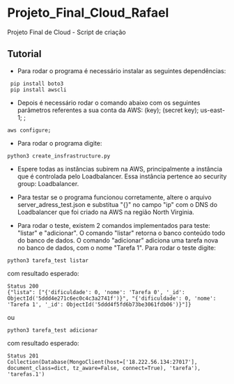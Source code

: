# Projeto_Final_Cloud_Rafael
Projeto Final de Cloud - Script de criação

## Tutorial
- Para rodar o programa é necessário instalar as seguintes dependências:
```
 pip install boto3
 pip install awscli
```
 - Depois é necessário rodar o comando abaixo com os seguintes parâmetros referentes a sua conta da AWS: (key); (secret key); us-east-1; <null>;
```
aws configure;
```
- Para rodar o programa digite:  
```
python3 create_insfrastructure.py
```
- Espere todas as instâncias subirem na AWS, principalmente a instância que é controlada pelo Loadbalancer. Essa instância pertence ao security group: Loadbalancer.
  
- Para testar se o programa funcionou corretamente, altere o arquivo server_adress_test.json e substitua "{}" no campo "ip" com o DNS do Loadbalancer que foi criado na AWS na região North Virginia.

- Para rodar o teste, existem 2 comandos implementados para teste: "listar" e "adicionar". O comando "listar" retorna o banco conteúdo todo do banco de dados. O comando "adicionar" adiciona uma tarefa nova no banco de dados, com o nome "Tarefa 1".
Para rodar o teste digite:
```
python3 tarefa_test listar
```
com resultado esperado:
```
Status 200
{"lista": ["{'dificuldade': 0, 'nome': 'Tarefa 0', '_id': ObjectId('5ddd4e271c6ec0c4c3a2741f')}", "{'dificuldade': 0, 'nome': 'Tarefa 1', '_id': ObjectId('5ddd4f5fd6b73be3061fdb06')}"]}
```
ou
```
python3 tarefa_test adicionar
```
com resultado esperado:
```
Status 201
Collection(Database(MongoClient(host=['18.222.56.134:27017'], document_class=dict, tz_aware=False, connect=True), 'tarefa'), 'tarefas.1')
```
